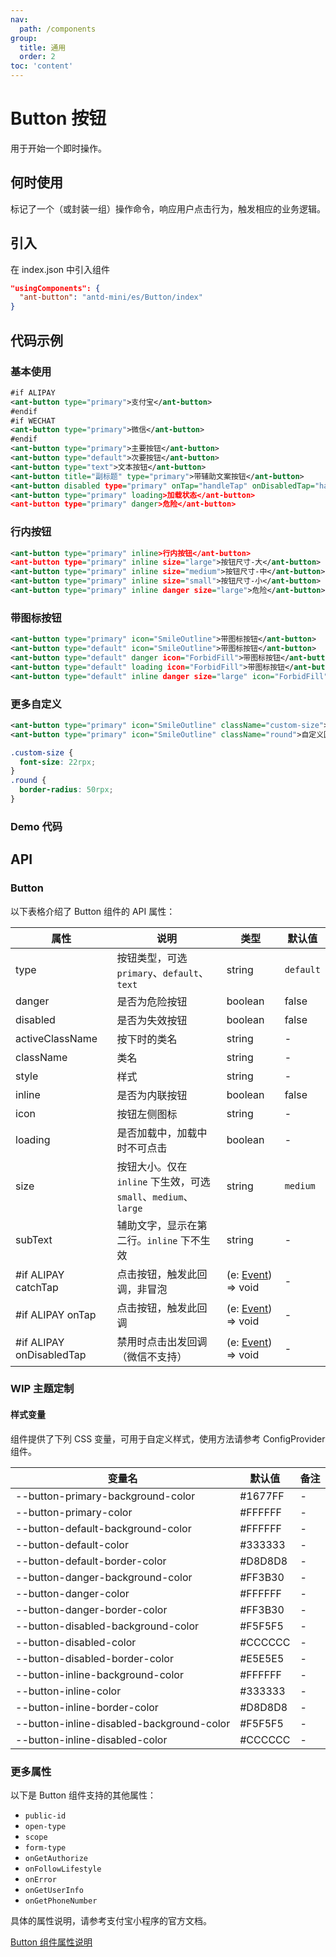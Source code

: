 ```yaml
---
nav:
  path: /components
group:
  title: 通用
  order: 2
toc: 'content'
---
```


# Button 按钮

用于开始一个即时操作。

## 何时使用

标记了一个（或封装一组）操作命令，响应用户点击行为，触发相应的业务逻辑。

## 引入

在 index.json 中引入组件

```json
"usingComponents": {
  "ant-button": "antd-mini/es/Button/index"
}
```

## 代码示例

### 基本使用

```xml
#if ALIPAY
<ant-button type="primary">支付宝</ant-button>
#endif
#if WECHAT
<ant-button type="primary">微信</ant-button>
#endif
<ant-button type="primary">主要按钮</ant-button>
<ant-button type="default">次要按钮</ant-button>
<ant-button type="text">文本按钮</ant-button>
<ant-button title="副标题" type="primary">带辅助文案按钮</ant-button>
<ant-button disabled type="primary" onTap="handleTap" onDisabledTap="handleDisabledTap"> 禁用 </ant-button>
<ant-button type="primary" loading>加载状态</ant-button>
<ant-button type="primary" danger>危险</ant-button>
```

### 行内按钮

```xml
<ant-button type="primary" inline>行内按钮</ant-button>
<ant-button type="primary" inline size="large">按钮尺寸-大</ant-button>
<ant-button type="primary" inline size="medium">按钮尺寸-中</ant-button>
<ant-button type="primary" inline size="small">按钮尺寸-小</ant-button>
<ant-button type="primary" inline danger size="large">危险</ant-button>
```

### 带图标按钮

```xml
<ant-button type="primary" icon="SmileOutline">带图标按钮</ant-button>
<ant-button type="default" icon="SmileOutline">带图标按钮</ant-button>
<ant-button type="default" danger icon="ForbidFill">带图标按钮</ant-button>
<ant-button type="default" loading icon="ForbidFill">带图标按钮</ant-button>
<ant-button type="default" inline danger size="large" icon="ForbidFill">带图标按钮</ant-button>
```

### 更多自定义

```xml
<ant-button type="primary" icon="SmileOutline" className="custom-size">自定义大小</ant-button>
<ant-button type="primary" icon="SmileOutline" className="round">自定义圆角</ant-button>
```

```css
.custom-size {
  font-size: 22rpx;
}
.round {
  border-radius: 50rpx;
}
```

### Demo 代码

<code src='../../demo/pages/Button/index'></code>

## API

### Button

以下表格介绍了 Button 组件的 API 属性：

| 属性                     | 说明                                                            | 类型                                                                          | 默认值    |
| ------------------------ | --------------------------------------------------------------- | ----------------------------------------------------------------------------- | --------- |
| type                     | 按钮类型，可选 `primary`、`default`、`text`                     | string                                                                        | `default` |
| danger                   | 是否为危险按钮                                                  | boolean                                                                       | false     |
| disabled                 | 是否为失效按钮                                                  | boolean                                                                       | false     |
| activeClassName          | 按下时的类名                                                    | string                                                                        | -         |
| className                | 类名                                                            | string                                                                        | -         |
| style                    | 样式                                                            | string                                                                        | -         |
| inline                   | 是否为内联按钮                                                  | boolean                                                                       | false     |
| icon                     | 按钮左侧图标                                                    | string                                                                        | -         |
| loading                  | 是否加载中，加载中时不可点击                                    | boolean                                                                       | -         |
| size                     | 按钮大小。仅在 `inline` 下生效，可选 `small`、`medium`、`large` | string                                                                        | `medium`  |
| subText                  | 辅助文字，显示在第二行。`inline` 下不生效                       | string                                                                        | -         |
| #if ALIPAY catchTap      | 点击按钮，触发此回调，非冒泡                                    | (e: [Event](https://opendocs.alipay.com/mini/framework/event-object)) => void | -         |
| #if ALIPAY onTap         | 点击按钮，触发此回调                                            | (e: [Event](https://opendocs.alipay.com/mini/framework/event-object)) => void | -         |
| #if ALIPAY onDisabledTap | 禁用时点击出发回调（微信不支持）                                | (e: [Event](https://opendocs.alipay.com/mini/framework/event-object)) => void | -         |

### WIP 主题定制

#### 样式变量

组件提供了下列 CSS 变量，可用于自定义样式，使用方法请参考 ConfigProvider 组件。

| 变量名                                    | 默认值  | 备注 |
| ----------------------------------------- | ------- | ---- |
| --button-primary-background-color         | #1677FF | -    |
| --button-primary-color                    | #FFFFFF | -    |
| --button-default-background-color         | #FFFFFF | -    |
| --button-default-color                    | #333333 | -    |
| --button-default-border-color             | #D8D8D8 | -    |
| --button-danger-background-color          | #FF3B30 | -    |
| --button-danger-color                     | #FFFFFF | -    |
| --button-danger-border-color              | #FF3B30 | -    |
| --button-disabled-background-color        | #F5F5F5 | -    |
| --button-disabled-color                   | #CCCCCC | -    |
| --button-disabled-border-color            | #E5E5E5 | -    |
| --button-inline-background-color          | #FFFFFF | -    |
| --button-inline-color                     | #333333 | -    |
| --button-inline-border-color              | #D8D8D8 | -    |
| --button-inline-disabled-background-color | #F5F5F5 | -    |
| --button-inline-disabled-color            | #CCCCCC | -    |

### 更多属性

以下是 Button 组件支持的其他属性：

- `public-id`
- `open-type`
- `scope`
- `form-type`
- `onGetAuthorize`
- `onFollowLifestyle`
- `onError`
- `onGetUserInfo`
- `onGetPhoneNumber`

具体的属性说明，请参考支付宝小程序的官方文档。

[Button 组件属性说明](https://opendocs.alipay.com/mini/component/button#%E5%B1%9E%E6%80%A7%E8%AF%B4%E6%98%8E)

